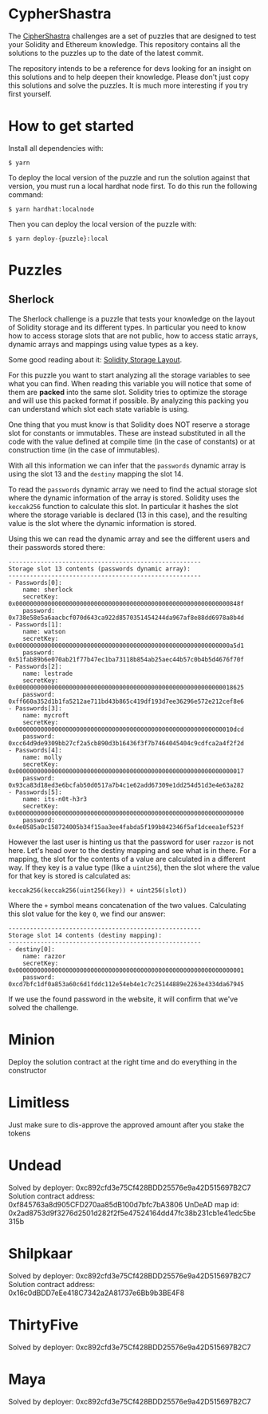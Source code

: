 # CypherShastra

The [CipherShastra](https://ciphershastra.com) challenges are a set of puzzles that are designed to test your Solidity and Ethereum knowledge. This repository contains all the solutions to the puzzles
up to the date of the latest commit.

The repository intends to be a reference for devs looking for an insight on this solutions and to help
deepen their knowledge. Please don't just copy this solutions and solve the puzzles. It is much more
interesting if you try first yourself.

# How to get started

Install all dependencies with:

```
$ yarn
```

To deploy the local version of the puzzle and run the solution against that version, you must run a local hardhat node first. To do this run the following command:

```
$ yarn hardhat:localnode
```

Then you can deploy the local version of the puzzle with:

```
$ yarn deploy-{puzzle}:local
```

# Puzzles

## Sherlock

The Sherlock challenge is a puzzle that tests your knowledge on the layout of Solidity storage and
its different types. In particular you need to know how to access storage slots that are not public,
how to access static arrays, dynamic arrays and mappings using value types as a key.

Some good reading about it: [Solidity Storage Layout](https://docs.soliditylang.org/en/v0.8.14/internals/layout_in_storage.html).

For this puzzle you want to start analyzing all the storage variables to see what you can find. When reading this variable you will notice that some of them are **packed** into the same slot. Solidity tries to optimize the storage and will use this packed format if possible. By analyzing this packing
you can understand which slot each state variable is using.

One thing that you must know is that Solidity does NOT reserve a storage slot for constants or immutables. These are instead substituted in all the code with the value defined at compile time (in the case of constants) or at construction time (in the case of immutables).

With all this information we can infer that the `passwords` dynamic array is using the slot 13 and the
`destiny` mapping the slot 14.

To read the `passwords` dynamic array we need to find the actual storage slot where the dynamic information of the array is stored. Solidity uses the `keccak256` function to calculate this slot. In particular it hashes the slot where the storage variable is declared (13 in this case), and the resulting value is the slot where the dynamic information is stored.

Using this we can read the dynamic array and see the different users and their passwords stored there:

```
------------------------------------------------------
Storage slot 13 contents (passwords dynamic array):
------------------------------------------------------
- Passwords[0]:
    name: sherlock
    secretKey: 0x000000000000000000000000000000000000000000000000000000000000848f
    password: 0x738e58e5a6aacbcf070d643ca922d8570351454244da967af8e88dd6978a8b4d
- Passwords[1]:
    name: watson
    secretKey: 0x000000000000000000000000000000000000000000000000000000000000a5d1
    password: 0x51fab89b6e070ab21f77b47ec1ba73118b854ab25aec44b57c0b4b5d4676f70f
- Passwords[2]:
    name: lestrade
    secretKey: 0x0000000000000000000000000000000000000000000000000000000000018625
    password: 0xff660a352d1b1fa5212ae711bd43b865c419df193d7ee36296e572e212cef8e6
- Passwords[3]:
    name: mycroft
    secretKey: 0x0000000000000000000000000000000000000000000000000000000000010dcd
    password: 0xcc64d9de9309bb27cf2a5cb890d3b16436f3f7b7464045404c9cdfca2a4f2f2d
- Passwords[4]:
    name: molly
    secretKey: 0x0000000000000000000000000000000000000000000000000000000000000017
    password: 0x93ca83d18ed3e6bcfab50d0517a7b4c1e62add67309e1dd254d51d3e4e63a282
- Passwords[5]:
    name: its-n0t-h3r3
    secretKey: 0x0000000000000000000000000000000000000000000000000000000000000000
    password: 0x4e0585a0c158724005b34f15aa3ee4fabda5f199b842346f5af1dceea1ef523f
```

However the last user is hinting us that the password for user `razzor` is not here. Let's head over to the destiny mapping and see what is in there. For a mapping, the slot for the contents of a value are calculated in a different way. If they key is a value type (like a `uint256`), then the slot where the value for that key is stored is calculated as:

```
keccak256(keccak256(uint256(key)) + uint256(slot))
```

Where the `+` symbol means concatenation of the two values. Calculating this slot value for the key `0`, we find our answer:

```
------------------------------------------------------
Storage slot 14 contents (destiny mapping):
------------------------------------------------------
- destiny[0]:
    name: razzor
    secretKey: 0x0000000000000000000000000000000000000000000000000000000000000001
    password: 0xcd7bfc1df0a853a60c6d1fddc112e54eb4e1c7c25144889e2263e4334da67945
```

If we use the found password in the website, it will confirm that we've solved the challenge.

# Minion

Deploy the solution contract at the right time and do everything in the constructor

# Limitless

Just make sure to dis-approve the approved amount after you stake the tokens

# Undead

Solved by deployer: 0xc892cfd3e75Cf428BDD25576e9a42D515697B2C7
Solution contract address: 0xf845763a8d905CFD270aa85dB100d7bfc7bA3806
UnDeAD map id: 0x2ad8753d9f3276d2501d282f2f5e47524164dd47fc38b231cb1e41edc5be315b

# Shilpkaar

Solved by deployer: 0xc892cfd3e75Cf428BDD25576e9a42D515697B2C7
Solution contract address: 0x16c0dBDD7eEe418C7342a2A81737e6Bb9b3BE4F8

# ThirtyFive

Solved by deployer: 0xc892cfd3e75Cf428BDD25576e9a42D515697B2C7

# Maya

Solved by deployer: 0xc892cfd3e75Cf428BDD25576e9a42D515697B2C7
